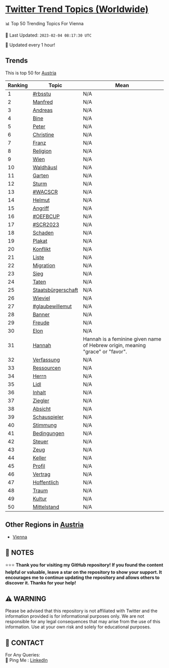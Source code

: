 [Twitter Trend Topics (Worldwide)](https://github.com/ErcinDedeoglu/Twitter-Trend-Topics)
==========


📊 Top 50 Trending Topics For Vienna

📆 Last Updated: `2023-02-04 08:17:30 UTC`

🔧 Updated every 1 hour!


## Trends

This is top 50 for [Austria](</Austria>)

| Ranking | Topic | Mean |
| ------- | ------------ | ------------ |
| 1 | [#rbsstu](http://twitter.com/search?q=%23rbsstu) | N/A |
| 2 | [Manfred](http://twitter.com/search?q=Manfred) | N/A |
| 3 | [Andreas](http://twitter.com/search?q=Andreas) | N/A |
| 4 | [Bine](http://twitter.com/search?q=Bine) | N/A |
| 5 | [Peter](http://twitter.com/search?q=Peter) | N/A |
| 6 | [Christine](http://twitter.com/search?q=Christine) | N/A |
| 7 | [Franz](http://twitter.com/search?q=Franz) | N/A |
| 8 | [Religion](http://twitter.com/search?q=Religion) | N/A |
| 9 | [Wien](http://twitter.com/search?q=Wien) | N/A |
| 10 | [Waldhäusl](http://twitter.com/search?q=Waldh%c3%a4usl) | N/A |
| 11 | [Garten](http://twitter.com/search?q=Garten) | N/A |
| 12 | [Sturm](http://twitter.com/search?q=Sturm) | N/A |
| 13 | [#WACSCR](http://twitter.com/search?q=%23WACSCR) | N/A |
| 14 | [Helmut](http://twitter.com/search?q=Helmut) | N/A |
| 15 | [Angriff](http://twitter.com/search?q=Angriff) | N/A |
| 16 | [#OEFBCUP](http://twitter.com/search?q=%23OEFBCUP) | N/A |
| 17 | [#SCR2023](http://twitter.com/search?q=%23SCR2023) | N/A |
| 18 | [Schaden](http://twitter.com/search?q=Schaden) | N/A |
| 19 | [Plakat](http://twitter.com/search?q=Plakat) | N/A |
| 20 | [Konflikt](http://twitter.com/search?q=Konflikt) | N/A |
| 21 | [Liste](http://twitter.com/search?q=Liste) | N/A |
| 22 | [Migration](http://twitter.com/search?q=Migration) | N/A |
| 23 | [Sieg](http://twitter.com/search?q=Sieg) | N/A |
| 24 | [Taten](http://twitter.com/search?q=Taten) | N/A |
| 25 | [Staatsbürgerschaft](http://twitter.com/search?q=Staatsb%c3%bcrgerschaft) | N/A |
| 26 | [Wieviel](http://twitter.com/search?q=Wieviel) | N/A |
| 27 | [#glaubewillemut](http://twitter.com/search?q=%23glaubewillemut) | N/A |
| 28 | [Banner](http://twitter.com/search?q=Banner) | N/A |
| 29 | [Freude](http://twitter.com/search?q=Freude) | N/A |
| 30 | [Elon](http://twitter.com/search?q=Elon) | N/A |
| 31 | [Hannah](http://twitter.com/search?q=Hannah) | Hannah is a feminine given name of Hebrew origin, meaning "grace" or "favor". |
| 32 | [Verfassung](http://twitter.com/search?q=Verfassung) | N/A |
| 33 | [Ressourcen](http://twitter.com/search?q=Ressourcen) | N/A |
| 34 | [Herrn](http://twitter.com/search?q=Herrn) | N/A |
| 35 | [Lidl](http://twitter.com/search?q=Lidl) | N/A |
| 36 | [Inhalt](http://twitter.com/search?q=Inhalt) | N/A |
| 37 | [Ziegler](http://twitter.com/search?q=Ziegler) | N/A |
| 38 | [Absicht](http://twitter.com/search?q=Absicht) | N/A |
| 39 | [Schauspieler](http://twitter.com/search?q=Schauspieler) | N/A |
| 40 | [Stimmung](http://twitter.com/search?q=Stimmung) | N/A |
| 41 | [Bedingungen](http://twitter.com/search?q=Bedingungen) | N/A |
| 42 | [Steuer](http://twitter.com/search?q=Steuer) | N/A |
| 43 | [Zeug](http://twitter.com/search?q=Zeug) | N/A |
| 44 | [Keller](http://twitter.com/search?q=Keller) | N/A |
| 45 | [Profil](http://twitter.com/search?q=Profil) | N/A |
| 46 | [Vertrag](http://twitter.com/search?q=Vertrag) | N/A |
| 47 | [Hoffentlich](http://twitter.com/search?q=Hoffentlich) | N/A |
| 48 | [Traum](http://twitter.com/search?q=Traum) | N/A |
| 49 | [Kultur](http://twitter.com/search?q=Kultur) | N/A |
| 50 | [Mittelstand](http://twitter.com/search?q=Mittelstand) | N/A |



## Other Regions in [Austria](</Austria>)

* [Vienna](</Austria/Vienna.md>)



## 📝 NOTES

⭐⭐⭐ **Thank you for visiting my GitHub repository! If you found the content helpful or valuable, leave a star on the repository to show your support. It encourages me to continue updating the repository and allows others to discover it. Thanks for your help!**


## ⚠️ WARNING

Please be advised that this repository is not affiliated with Twitter and the information provided is for informational purposes only. We are not responsible for any legal consequences that may arise from the use of this information. Use at your own risk and solely for educational purposes.


## 📨 CONTACT

 For Any Queries:  
            🏓 Ping Me : [LinkedIn](https://www.linkedin.com/in/ercindedeoglu/)
